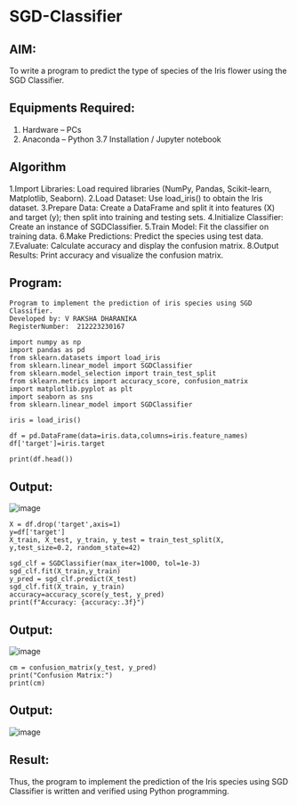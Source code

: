 # SGD-Classifier
## AIM:
To write a program to predict the type of species of the Iris flower using the SGD Classifier.

## Equipments Required:
1. Hardware – PCs
2. Anaconda – Python 3.7 Installation / Jupyter notebook

## Algorithm

1.Import Libraries: Load required libraries (NumPy, Pandas, Scikit-learn, Matplotlib, Seaborn).
2.Load Dataset: Use load_iris() to obtain the Iris dataset.
3.Prepare Data: Create a DataFrame and split it into features (X) and target (y); then split into training and testing sets.
4.Initialize Classifier: Create an instance of SGDClassifier.
5.Train Model: Fit the classifier on training data.
6.Make Predictions: Predict the species using test data.
7.Evaluate: Calculate accuracy and display the confusion matrix.
8.Output Results: Print accuracy and visualize the confusion matrix.

## Program:
```
Program to implement the prediction of iris species using SGD Classifier.
Developed by: V RAKSHA DHARANIKA
RegisterNumber:  212223230167
```
```
import numpy as np
import pandas as pd
from sklearn.datasets import load_iris
from sklearn.linear_model import SGDClassifier
from sklearn.model_selection import train_test_split
from sklearn.metrics import accuracy_score, confusion_matrix
import matplotlib.pyplot as plt
import seaborn as sns
from sklearn.linear_model import SGDClassifier
```
```
iris = load_iris()
```
```
df = pd.DataFrame(data=iris.data,columns=iris.feature_names)
df['target']=iris.target
```
```
print(df.head())
```
## Output:
![image](https://github.com/user-attachments/assets/71a66a3e-154b-49b5-803b-4aed0f733e74)


```
X = df.drop('target',axis=1)
y=df['target']
X_train, X_test, y_train, y_test = train_test_split(X, y,test_size=0.2, random_state=42)
```
```
sgd_clf = SGDClassifier(max_iter=1000, tol=1e-3)
sgd_clf.fit(X_train,y_train)
y_pred = sgd_clf.predict(X_test)
sgd_clf.fit(X_train, y_train)
accuracy=accuracy_score(y_test, y_pred)
print(f"Accuracy: {accuracy:.3f}")
```
## Output:
![image](https://github.com/user-attachments/assets/c0b98cba-1bbe-40f9-b55d-aea197a3230d)

```
cm = confusion_matrix(y_test, y_pred) 
print("Confusion Matrix:")
print(cm)
```
## Output:
![image](https://github.com/user-attachments/assets/827c4843-afa6-48f2-a12b-f0614c5a8c79)



## Result:
Thus, the program to implement the prediction of the Iris species using SGD Classifier is written and verified using Python programming.
